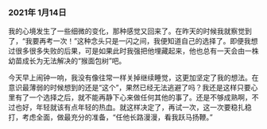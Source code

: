 ### 2021年 1月14日

​       我的心境发生了一些细微的变化，那种感觉又回来了。在昨天的时候我就察觉到了，“我要再考一次！”这种念头只是一闪之间，我便知道自己的选择了。即便我想过很多很多失败的后果，可是如果此时我强把他埋藏起来，他也总有一天会由一株幼苗成长为无法解决的“猴面包树”吧。

​	   今天早上闹钟一响，我没有像往常一样关掉继续睡觉，这更加坚定了我的想法。在意识最薄弱的时候想到的还是“这个”，果然已经无法逃避了吗？我还是这样只要心里有了一个选择之后，就不能再静下心来做任何其他的事了。还是不够成熟啊，不过也好，年轻就该有点年轻的热血。就这样决定了，再试一次，这一次要稳扎稳打，考虑全面，做最充分的准备，“任他长路漫漫，看我跃马扬鞭。”

​		